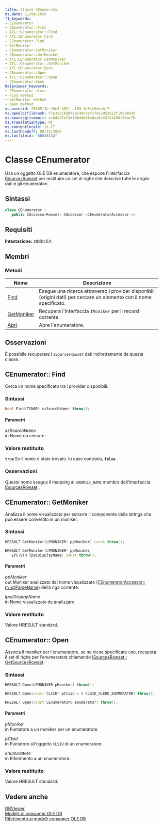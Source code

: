 ```yaml
---
title: Classe CEnumerator
ms.date: 11/04/2016
f1_keywords:
- CEnumerator
- CEnumerator::Find
- ATL::CEnumerator::Find
- ATL.CEnumerator.Find
- CEnumerator.Find
- GetMoniker
- CEnumerator.GetMoniker
- CEnumerator::GetMoniker
- ATL.CEnumerator.GetMoniker
- ATL::CEnumerator::GetMoniker
- ATL.CEnumerator.Open
- CEnumerator::Open
- ATL::CEnumerator::Open
- CEnumerator.Open
helpviewer_keywords:
- CEnumerator class
- Find method
- GetMoniker method
- Open method
ms.assetid: 25805f1b-26e3-402f-af83-1b5fe5ddebf7
ms.openlocfilehash: f3e3a61028768144cbef17912952622f19ad0242
ms.sourcegitcommit: ec6dd97ef3d10b44e0fedaa8e53f41696f49ac7b
ms.translationtype: MT
ms.contentlocale: it-IT
ms.lasthandoff: 08/25/2020
ms.locfileid: "88838152"
---
```

# <a name="cenumerator-class"></a>Classe CEnumerator

Usa un oggetto OLE DB enumeratore, che espone l'interfaccia [ISourcesRowset](/previous-versions/windows/desktop/ms715969(v=vs.85)) per restituire un set di righe che descrive tutte le origini dati e gli enumeratori.

## <a name="syntax"></a>Sintassi

```cpp
class CEnumerator :
   public CAccessorRowset< CAccessor <CEnumeratorAccessor >>
```

## <a name="requirements"></a>Requisiti

**Intestazione:** atldbcli.h

## <a name="members"></a>Membri

### <a name="methods"></a>Metodi

| Nome | Descrizione |
|-|-|
|[Find](#find)|Esegue una ricerca attraverso i provider disponibili (origini dati) per cercare un elemento con il nome specificato.|
|[GetMoniker](#getmoniker)|Recupera l'interfaccia `IMoniker` per il record corrente.|
|[Apri](#open)|Apre l'enumeratore.|

## <a name="remarks"></a>Osservazioni

È possibile recuperare i `ISourcesRowset` dati indirettamente da questa classe.

## <a name="cenumeratorfind"></a><a name="find"></a> CEnumerator:: Find

Cerca un nome specificato tra i provider disponibili.

### <a name="syntax"></a>Sintassi

```cpp
bool Find(TCHAR* szSearchName) throw();
```

#### <a name="parameters"></a>Parametri

*szSearchName*<br/>
in Nome da cercare.

### <a name="return-value"></a>Valore restituito

**`true`** Se il nome è stato trovato. In caso contrario, **`false`** .

### <a name="remarks"></a>Osservazioni

Questo nome esegue il mapping al `SOURCES_NAME` membro dell'interfaccia [ISourcesRowset](/previous-versions/windows/desktop/ms715969(v=vs.85)) .

## <a name="cenumeratorgetmoniker"></a><a name="getmoniker"></a> CEnumerator:: GetMoniker

Analizza il nome visualizzato per estrarre il componente della stringa che può essere convertito in un moniker.

### <a name="syntax"></a>Sintassi

```cpp
HRESULT GetMoniker(LPMONIKER* ppMoniker) const throw();

HRESULT GetMoniker(LPMONIKER* ppMoniker,
   LPCTSTR lpszDisplayName) const throw();
```

#### <a name="parameters"></a>Parametri

*ppMoniker*<br/>
out Moniker analizzato dal nome visualizzato ([CEnumeratorAccessor:: m_szParseName](../../data/oledb/cenumeratoraccessor-m-szparsename.md)) della riga corrente.

*lpszDisplayName*<br/>
in Nome visualizzato da analizzare.

### <a name="return-value"></a>Valore restituito

Valore HRESULT standard.

## <a name="cenumeratoropen"></a><a name="open"></a> CEnumerator:: Open

Associa il moniker per l'enumeratore, se ne viene specificato uno, recupera il set di righe per l'enumeratore chiamando [ISourcesRowset:: GetSourcesRowset](/previous-versions/windows/desktop/ms711200(v=vs.85)).

### <a name="syntax"></a>Sintassi

```cpp
HRESULT Open(LPMONIKER pMoniker) throw();

HRESULT Open(const CLSID* pClsid = & CLSID_OLEDB_ENUMERATOR) throw();

HRESULT Open(const CEnumerator& enumerator) throw();
```

#### <a name="parameters"></a>Parametri

*pMoniker*<br/>
in Puntatore a un moniker per un enumeratore.

*pClsid*<br/>
in Puntatore all'oggetto `CLSID` di un enumeratore.

*enumeratore*<br/>
in Riferimento a un enumeratore.

### <a name="return-value"></a>Valore restituito

Valore HRESULT standard.

## <a name="see-also"></a>Vedere anche

[DBViewer](../../overview/visual-cpp-samples.md)<br/>
[Modelli di consumer OLE DB](../../data/oledb/ole-db-consumer-templates-cpp.md)<br/>
[Riferimento ai modelli consumer OLE DB](../../data/oledb/ole-db-consumer-templates-reference.md)
